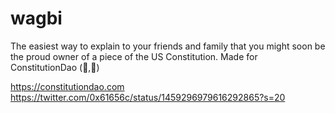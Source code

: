 # wagbi
The easiest way to explain to your friends and family that you might soon be the proud owner of a piece of the US Constitution. Made for ConstitutionDao (📜,📜)

https://constitutiondao.com
https://twitter.com/0x61656c/status/1459296979616292865?s=20
